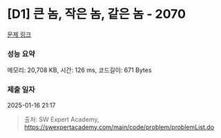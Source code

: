 # [D1] 큰 놈, 작은 놈, 같은 놈 - 2070 

[문제 링크](https://swexpertacademy.com/main/code/problem/problemDetail.do?contestProbId=AV5QQ6qqA40DFAUq) 

### 성능 요약

메모리: 20,708 KB, 시간: 126 ms, 코드길이: 671 Bytes

### 제출 일자

2025-01-16 21:17



> 출처: SW Expert Academy, https://swexpertacademy.com/main/code/problem/problemList.do